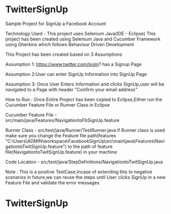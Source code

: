 # TwitterSignUp
Sample Project for SignUp a Facebook Account

Technology Used - This project uses Selenium Java(IDE - Eclipse)
This project has been created using Selenium Java and Cucumber Framework using Gherkins which follows Behaviour Driven Development

This Project has been created based on 3 Assumptions

Assumption 1: https://www.twitter.com/login? has a Signup Page

Assumption 2:User can enter SignUp Information into SignUp Page

Assumption 3: Once User Enters Information and clicks SignUp,user will be navigated to a Page with header "Confirm your email address"

How to Run : Once Entire Project has been copied to Eclipse,Either run the Cucumber Feature File or Runner Class in Eclipse

Cucumber Feature File - src/main/java/Features/NavigationtoFbSignUp.feature

Runner Class - src/test/java/Runner/TestRunner.java
if Runner class is used make sure you change the Feature file path(features 
"C:\\Users\\ADMIN\\workspace\\FacebookSignUp\\src\\main\\java\\Features\\NavigationtoTwitSignUp.feature") to the path of feature file(NavigationtoTwitSignUp.feature) in your machine

Code Location - src/test/java/StepDefinitions/NavigationtoTwitSignUp.java

Note : This is a positive TestCase,Incase of extending this to negative scenarios in future,we can reuse the steps until User clicks SignUp in a new Feature File and validate the error messages
# TwitterSignUp
